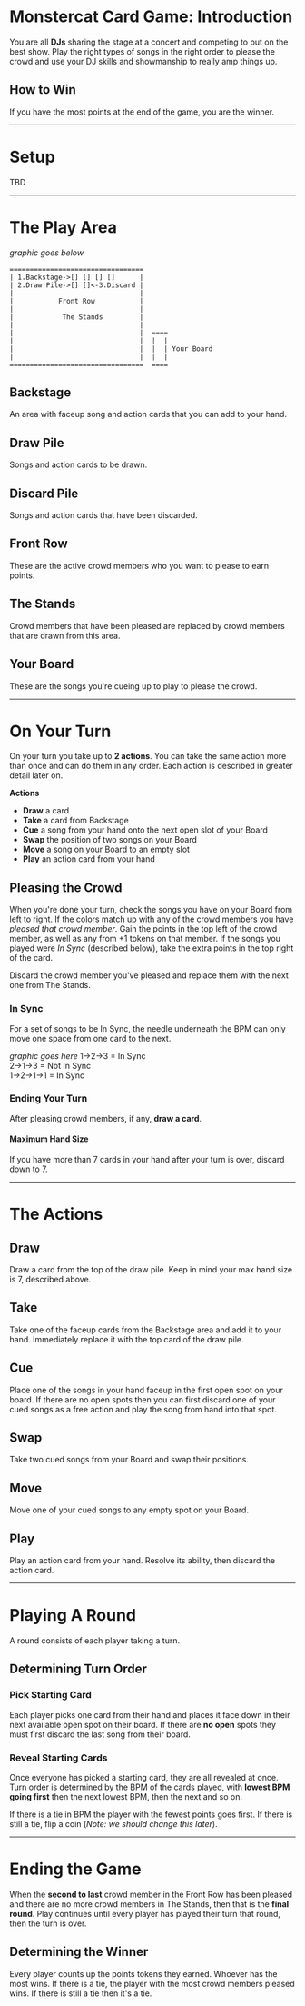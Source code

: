 # Monstercat Card Game: Introduction
You are all **DJs** sharing the stage at a concert and competing to put on the best show. Play the right types of songs in the right order to please the crowd and use your DJ skills and showmanship to really amp things up.

## How to Win
If you have the most points at the end of the game, you are the winner.

---

# Setup
TBD

---

# The Play Area

_graphic goes below_

    =================================
    | 1.Backstage->[] [] [] []      |
    | 2.Draw Pile->[] []<-3.Discard |
    |                               |
    |           Front Row           |
    |                               |
    |            The Stands         |
    |                               |
    |                               |  ====
    |                               |  |  |
    |                               |  |  | Your Board
    |                               |  |  |
    =================================  ====
    

## Backstage
An area with faceup song and action cards that you can add to your hand.

## Draw Pile
Songs and action cards to be drawn.

## Discard Pile
Songs and action cards that have been discarded.

## Front Row
These are the active crowd members who you want to please to earn points.

## The Stands
Crowd members that have been pleased are replaced by crowd members that are drawn from this area.

## Your Board
These are the songs you're cueing up to play to please the crowd.

---

# On Your Turn
On your turn you take up to **2 actions**. You can take the same action more than once and can do them in any order. Each action is described in greater detail later on.

**Actions**
 - **Draw** a card
 - **Take** a card from Backstage
 - **Cue** a song from your hand onto the next open slot of your Board
 - **Swap** the position of two songs on your Board
 - **Move** a song on your Board to an empty slot
 - **Play** an action card from your hand
 
## Pleasing the Crowd
When you're done your turn, check the songs you have on your Board from left to right. If the colors match up with any of the crowd members you have *pleased that crowd member*. Gain the points in the top left of the crowd member, as well as any from +1 tokens on that member. If the songs you played were *In Sync* (described below), take the extra points in the top right of the card.

Discard the crowd member you've pleased and replace them with the next one from The Stands.

### In Sync
For a set of songs to be In Sync, the needle underneath the BPM can only move one space from one card to the next.

_graphic goes here_
    1->2->3    = In Sync  
    2->1->3    = Not In Sync  
    1->2->1->1 = In Sync


### Ending Your Turn
After pleasing crowd members, if any, **draw a card**.

#### Maximum Hand Size
If you have more than 7 cards in your hand after your turn is over, discard down to 7.

---
# The Actions

## Draw
Draw a card from the top of the draw pile. Keep in mind your max hand size is 7, described above.

## Take
Take one of the faceup cards from the Backstage area and add it to your hand. Immediately replace it with the top card of the draw pile.

## Cue
Place one of the songs in your hand faceup in the first open spot on your board. If there are no open spots then you can first discard one of your cued songs as a free action and play the song from hand into that spot.

## Swap
Take two cued songs from your Board and swap their positions.

## Move
Move one of your cued songs to any empty spot on your Board.

## Play
Play an action card from your hand. Resolve its ability, then discard the action card.

---

# Playing A Round
A round consists of each player taking a turn.

## Determining Turn Order

### Pick Starting Card
Each player picks one card from their hand and places it face down in their next available open spot on their board. If there are **no open** spots they must first discard the last song from their board.

### Reveal Starting Cards
Once everyone has picked a starting card, they are all revealed at once. Turn order is determined by the BPM of the cards played, with **lowest BPM going first** then the next lowest BPM, then the next and so on.

If there is a tie in BPM the player with the fewest points goes first. If there is still a tie, flip a coin (_Note: we should change this later_).

---

# Ending the Game
When the **second to last** crowd member in the Front Row has been pleased and there are no more crowd members in The Stands, then that is the **final round**. Play continues until every player has played their turn that round, then the turn is over.

## Determining the Winner
Every player counts up the points tokens they earned. Whoever has the most wins. If there is a tie, the player with the most crowd members pleased wins. If there is still a tie then it's a tie.
